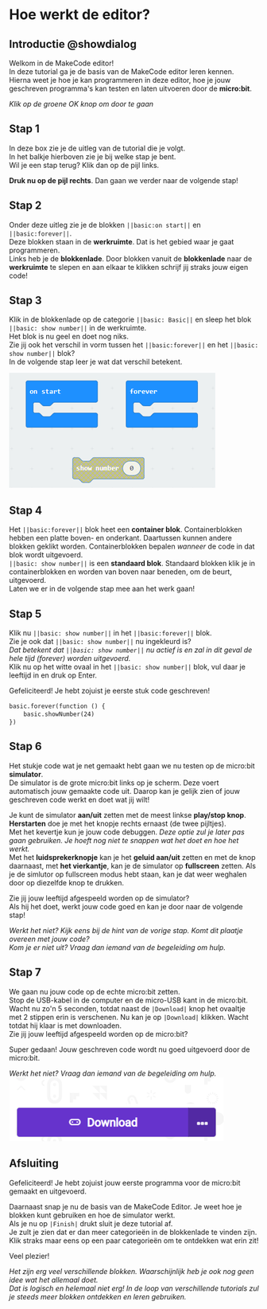 # Hoe werkt de editor?

## Introductie @showdialog
Welkom in de MakeCode editor!  
In deze tutorial ga je de basis van de MakeCode editor leren kennen.  
Hierna weet je hoe je kan programmeren in deze editor, hoe je jouw geschreven programma's 
kan testen en laten uitvoeren door de **micro:bit**.  


*Klik op de groene OK knop om door te gaan*

## Stap 1
In deze box zie je de uitleg van de tutorial die je volgt.  
In het balkje hierboven zie je bij welke stap je bent.    
Wil je een stap terug? Klik dan op de pijl links. 
  
**Druk nu op de pijl rechts**. Dan gaan we verder naar de volgende stap!

## Stap 2
Onder deze uitleg zie je de blokken ``||basic:on start||`` en ``||basic:forever||``.  
Deze blokken staan in de **werkruimte**. Dat is het gebied waar je gaat programmeren.  
Links heb je de **blokkenlade**. Door blokken vanuit de **blokkenlade** naar de **werkruimte** te slepen en aan elkaar te klikken schrijf jij straks jouw eigen code!  


## Stap 3
Klik in de blokkenlade op de categorie ``||basic: Basic||`` en sleep het blok ``||basic: show number||`` in de werkruimte.   
Het blok is nu geel en doet nog niks.  
Zie jij ook het verschil in vorm tussen het ``||basic:forever||`` en het ``||basic: show number||`` blok?  
In de volgende stap leer je wat dat verschil betekent.

![blocks in workspace](https://raw.githubusercontent.com/Aletho-ICT-Dagbesteding/MakeCode-MicroBit-Tutorials/main/docs/static/tutorials/editor_tutorial1.png)


## Stap 4
Het ``||basic:forever||`` blok heet een **container blok**. Containerblokken hebben een platte boven- en onderkant. Daartussen kunnen andere blokken geklikt worden. Containerblokken bepalen *wanneer* de code in dat blok wordt uitgevoerd.    
``||basic: show number||`` is een **standaard blok**. Standaard blokken klik je in containerblokken en worden van boven naar beneden, om de beurt, uitgevoerd.    
Laten we er in de volgende stap mee aan het werk gaan!

## Stap 5
Klik nu ``||basic: show number||`` in het ``||basic:forever||`` blok.  
Zie je ook dat ``||basic: show number||`` nu ingekleurd is?  
*Dat betekent dat ``||basic: show number||`` nu actief is en zal in dit geval de hele tijd (forever) worden uitgevoerd.*  
Klik nu op het witte ovaal in het ``||basic: show number||`` blok, vul daar je leeftijd in en druk op Enter.  


Gefeliciteerd! Je hebt zojuist je eerste stuk code geschreven!

```blocks
basic.forever(function () {
    basic.showNumber(24)
})
```


## Stap 6
Het stukje code wat je net gemaakt hebt gaan we nu testen op de micro:bit **simulator**.  
De simulator is de grote micro:bit links op je scherm. Deze voert automatisch jouw gemaakte code uit. Daarop kan je gelijk zien of jouw geschreven code werkt en doet wat jij wilt! 


Je kunt de simulator **aan/uit** zetten met de meest linkse **play/stop knop**.  
**Herstarten** doe je met het knopje rechts ernaast (de twee pijltjes).  
Met het kevertje kun je jouw code debuggen. *Deze optie zul je later pas gaan gebruiken. Je hoeft nog niet te snappen wat het doet en hoe het werkt.*  
Met het **luidsprekerknopje** kan je het **geluid aan/uit** zetten en met de knop daarnaast, met **het vierkantje**, kan je de simulator op **fullscreen** zetten. Als je de simlutor op fullscreen modus hebt staan, kan je dat weer weghalen door op diezelfde knop te drukken.  


Zie jij jouw leeftijd afgespeeld worden op de simulator?   
Als hij het doet, werkt jouw code goed en kan je door naar de volgende stap!  


*Werkt het niet? Kijk eens bij de hint van de vorige stap. Komt dit plaatje overeen met jouw code?*    
*Kom je er niet uit? Vraag dan iemand van de begeleiding om hulp.*


## Stap 7
We gaan nu jouw code op de echte micro:bit zetten.  
Stop de USB-kabel in de computer en de micro-USB kant in de micro:bit. Wacht nu zo'n 5 seconden, totdat naast de ``|Download|`` knop het ovaaltje met 2 stippen erin is verschenen. Nu kan je op ``|Download|`` klikken. Wacht totdat hij klaar is met downloaden.  
Zie jij jouw leeftijd afgespeeld worden op de micro:bit? 


Super gedaan! Jouw geschreven code wordt nu goed uitgevoerd door de micro:bit.  


*Werkt het niet? Vraag dan iemand van de begeleiding om hulp.*
![connected](https://raw.githubusercontent.com/Aletho-ICT-Dagbesteding/MakeCode-MicroBit-Tutorials/main/docs/static/trello/connect_2.png)

## Afsluiting
Gefeliciteerd! Je hebt zojuist jouw eerste programma voor de micro:bit gemaakt en uitgevoerd.  


Daarnaast snap je nu de basis van de MakeCode Editor. Je weet hoe je blokken kunt gebruiken en hoe de simulator werkt.  
Als je nu op ``|Finish|`` drukt sluit je deze tutorial af.  
Je zult je zien dat er dan meer categorieën in de blokkenlade te vinden zijn.  
Klik straks maar eens op een paar categorieën om te ontdekken wat erin zit!  

Veel plezier!

*Het zijn erg veel verschillende blokken. Waarschijnlijk heb je ook nog geen idee wat het allemaal doet.*  
*Dat is logisch en helemaal niet erg! In de loop van verschillende tutorials zul je steeds meer blokken ontdekken en leren gebruiken.*
